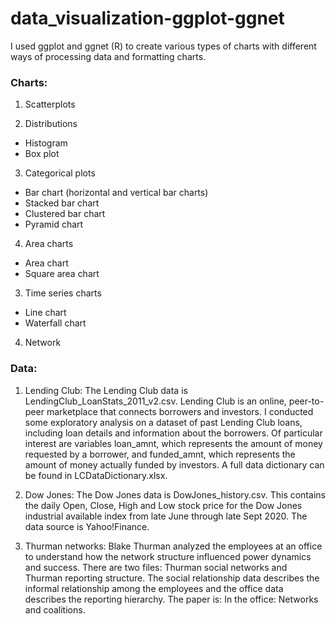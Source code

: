 # data_visualization-ggplot-ggnet

I used ggplot and ggnet (R) to create various types of charts with different ways of processing data and formatting charts. 

### Charts:
1. Scatterplots

2. Distributions
+ Histogram
+ Box plot

3. Categorical plots
+ Bar chart (horizontal and vertical bar charts)
+ Stacked bar chart
+ Clustered bar chart
+ Pyramid chart

4. Area charts
+ Area chart
+ Square area chart

3. Time series charts
+ Line chart
+ Waterfall chart

4. Network

### Data: 
1. Lending Club: The Lending Club data is LendingClub_LoanStats_2011_v2.csv. Lending Club is an online, peer-to-peer marketplace that connects borrowers and investors. I conducted some exploratory analysis on a dataset of past Lending Club loans, including loan details and information about the borrowers. Of particular interest are variables loan_amnt, which represents the amount of money requested by a borrower, and funded_amnt, which represents the amount of money actually
funded by investors. A full data dictionary can be found in LCDataDictionary.xlsx.

2. Dow Jones: The Dow Jones data is DowJones_history.csv. This contains the daily Open, Close, High and Low stock price for the Dow Jones industrial available index from late June through late Sept 2020. The data source is Yahoo!Finance.

3. Thurman networks: Blake Thurman analyzed the employees at an office to understand how the network structure influenced power dynamics and success. There are two files: Thurman social networks and Thurman reporting structure. The social relationship data describes the informal relationship among the employees and the office data describes the reporting hierarchy. The paper is: In the office: Networks and coalitions.
